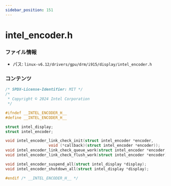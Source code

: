 ```yaml
---
sidebar_position: 151
---
```

# intel_encoder.h

### ファイル情報

- パス: `linux-v6.12/drivers/gpu/drm/i915/display/intel_encoder.h`

### コンテンツ

```h
/* SPDX-License-Identifier: MIT */
/*
 * Copyright © 2024 Intel Corporation
 */

#ifndef __INTEL_ENCODER_H__
#define __INTEL_ENCODER_H__

struct intel_display;
struct intel_encoder;

void intel_encoder_link_check_init(struct intel_encoder *encoder,
				   void (*callback)(struct intel_encoder *encoder));
void intel_encoder_link_check_queue_work(struct intel_encoder *encoder, int delay_ms);
void intel_encoder_link_check_flush_work(struct intel_encoder *encoder);

void intel_encoder_suspend_all(struct intel_display *display);
void intel_encoder_shutdown_all(struct intel_display *display);

#endif /* __INTEL_ENCODER_H__ */

```
